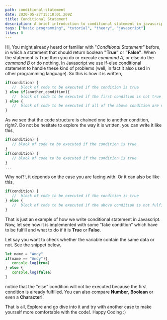 ```yaml
---
path: conditional-statement
date: 2020-05-27T15:10:01.269Z
title: Conditional Statement
description: A brief introduction to conditional statement in javascript
tags: ["basic programming", "tutorial", "theory", "javascript"]
likes: 0
---
```

Hi, You might already heard or familiar with "*Conditional Statement"* before, in which a statement that should return boolean **"True"** or **"False"**. When the statement is True then you do or execute *command A*, or else do the *command B* or do nothing. In Javascript we use if-else conditional statement to handle these kind of problems (well, in fact it also used in other programming language). So this is how it is written,

```javascript
if(condition) {
   //  block of code to be executed if the condition is true
} else if(another_condition){
   //  block of code to be executed if the first condition is not true
} else {
   //  block of code to be executed if all of the above condition are not fullfiled
}
```

As we see that the code structure is chained one to another condition, right?. Do not be hesitate to explore the way it is written, you can write it like this,

```javascript
if(condition) {
   // block of code to be executed if the condition is true
}
if(condition) {
   // block of code to be executed if the condition is true
}
...
```

Why not?!, it depends on the case you are facing with. Or it can also be like this,

```javascript
if(condition) {
   //  block of code to be executed if the condition is true
} else {
   //  block of code to be executed if the above condition is not fulfilled
}
```

That is just an example of how we write conditional statement in Javascript. Now, let see how it is implemented with some "fake condition" which have to be fulfill and what to do if it is **True** or **False**.

Let say you want to check whether the variable contain the same data or not. See the snippet below,

```javascript
let name = "Andy"
if(name == "Andy"){
   console.log(true)
} else {
   console.log(false)
}
```

notice that the "else" condition will not be executed because the first condition is already fulfilled. You can also compare **Number**, **Boolean** or even a **Character**!.

That is all, Explore and go dive into it and try with another case to make yourself more comfortable with the code!. Happy Coding :)